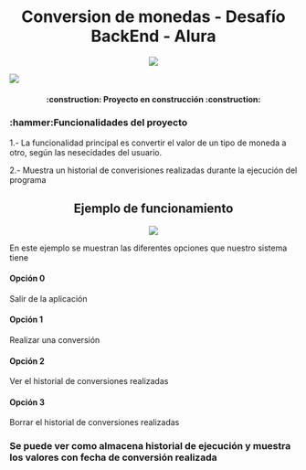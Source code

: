 <h1 align="center"> Conversion de monedas - Desafío BackEnd - Alura </h1>
<p align="center"><img src="https://github.com/edgomez17x/ConversorMonedaChallenge/assets/158676376/93df2d3c-83d0-4f69-bc64-13131be84fe4"></p>
<p align="left"><img src="https://img.shields.io/badge/STATUS-EN%20DESAROLLO-green"></p>
<h4 align="center">
:construction: Proyecto en construcción :construction:
</h4>
<h3>:hammer:Funcionalidades del proyecto</h3>
<p>1.- La funcionalidad principal es convertir el valor de un tipo de moneda a otro, según las nesecidades del usuario.</p>
<p>2.- Muestra un historial de converisiones realizadas durante la ejecución del programa</p>
<h2 align="center">Ejemplo de funcionamiento</h2>
<p align="center"><img src="https://github.com/edgomez17x/ConversorMonedaChallenge/assets/158676376/45935918-a9a3-4a2e-a791-6c22cb9a2315"></p>
<p>En este ejemplo se muestran las diferentes opciones que nuestro sistema tiene</p>
<h4>Opción 0</h4>
<p>Salir de la aplicación</p>
<h4>Opción 1</h4>
<p>Realizar una conversión</p>
<h4>Opción 2</h4>
<p>Ver el historial de conversiones realizadas</p>
<h4>Opción 3</h4>
<p>Borrar el historial de conversiones realizadas</p>
<h3>Se puede ver como almacena historial de ejecución y muestra los valores con fecha de conversión realizada</h3>
